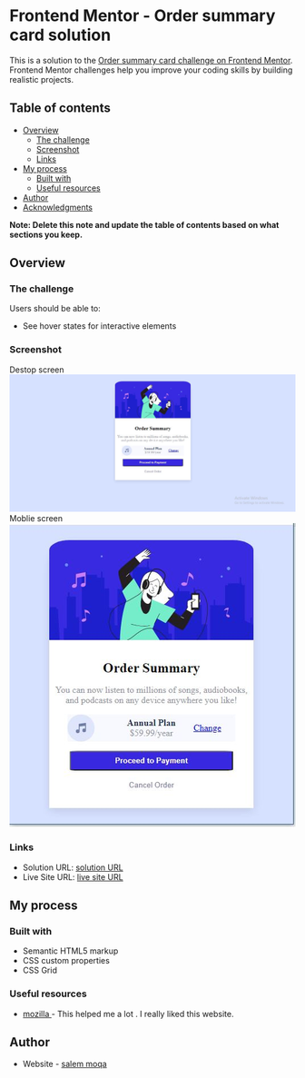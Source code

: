 # Frontend Mentor - Order summary card solution

This is a solution to the [Order summary card challenge on Frontend Mentor](https://www.frontendmentor.io/challenges/order-summary-component-QlPmajDUj). Frontend Mentor challenges help you improve your coding skills by building realistic projects. 

## Table of contents

- [Overview](#overview)
  - [The challenge](#the-challenge)
  - [Screenshot](#screenshot)
  - [Links](#links)
- [My process](#my-process)
  - [Built with](#built-with)
  - [Useful resources](#useful-resources)
- [Author](#author)
- [Acknowledgments](#acknowledgments)

**Note: Delete this note and update the table of contents based on what sections you keep.**

## Overview

### The challenge

Users should be able to:

- See hover states for interactive elements

### Screenshot
Destop screen
![Desktop screenshot](screenshot/Desktop.JPG)
Moblie screen
![Moblie screenshot](screenshot/Mobile.JPG)



### Links

- Solution URL: [solution URL](https://github.com/moqasalem/order-summary)
- Live Site URL: [live site URL](https://moqasalem.github.io/order-summary/)

## My process

### Built with

- Semantic HTML5 markup
- CSS custom properties
- CSS Grid



### Useful resources

- [mozilla ](https://developer.mozilla.org/en-US/docs/Web/CSS) - This helped me a lot . I really liked this website.

## Author

- Website - [salem moqa](https://github.com/moqasalem)


